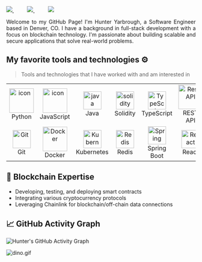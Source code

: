 <div align="justify">

<a href="https://www.linkedin.com/in/hunteryarbrough">
<img src="https://img.shields.io/badge/Linkedin-%231DA1F2.svg?style=for-the-badge&logo=Linkedin&logoColor=white">
</a>
&nbsp;&nbsp;&nbsp;&nbsp;&nbsp;&nbsp;&nbsp;&nbsp;
<a href="https://github.com/yarbroughrh">
<img src="https://img.shields.io/badge/github-121013?style=for-the-badge&logo=github&logoColor=white">
</a>
&nbsp;&nbsp;&nbsp;&nbsp;&nbsp;&nbsp;&nbsp;&nbsp;
<a href="mailto:yarbroughrh@gmail.com">
<img src="https://img.shields.io/badge/Gmail-D14836?style=for-the-badge&logo=gmail&logoColor=white">
</a>

</div>
<p></p>
<p align="justify">
Welcome to my GitHub Page! I'm Hunter Yarbrough, a Software Engineer based in Denver, CO. I have a background in full-stack development with a focus on blockchain technology. I'm passionate about building scalable and secure applications that solve real-world problems.
</p>

## My favorite tools and technologies ⚙️

> Tools and technologies that I have worked with and am interested in

<table>
  <tr>
    <td align="center" width="96">
        <img src="https://techstack-generator.vercel.app/python-icon.svg" alt="icon" width="65" height="65" />
      <br>Python
    </td>
    <td align="center" width="96">
        <img src="https://techstack-generator.vercel.app/js-icon.svg" alt="icon" width="65" height="65" />
      <br>JavaScript
    </td>
    <td align="center" width="96">
        <img src="https://skillicons.dev/icons?i=java" width="48" height="48" alt="java" />
      <br>Java
    </td>
    <td align="center" width="96">
        <img src="https://skillicons.dev/icons?i=solidity" width="48" height="48" alt="solidity" />
      <br>Solidity
    </td>
    <td align="center" width="96">
        <img src="https://skillicons.dev/icons?i=ts" width="48" height="48" alt="TypeScript" />
      <br>TypeScript
    </td>
    <td align="center" width="96">
        <img src="https://techstack-generator.vercel.app/restapi-icon.svg" width="65" height="65" alt="Rest API" />
      <br>REST API
    </td>
    <td align="center" width="96">
        <img src="https://skillicons.dev/icons?i=html" width="48" height="48" alt="HTML" />
      <br>HTML
    </td>
    <td align="center" width="96">
        <img src="https://skillicons.dev/icons?i=css" width="48" height="48" alt="CSS" />
      <br>CSS
    </td>
  </tr>
  <tr>
    <td align="center" width="96">
        <img src="https://skillicons.dev/icons?i=git" width="48" height="48" alt="Git" />
      <br>Git
    </td>
    <td align="center" width="96">
        <img src="https://techstack-generator.vercel.app/docker-icon.svg" width="65" height="65" alt="Docker" />
      <br>Docker
    </td>
    <td align="center" width="96">
        <img src="https://skillicons.dev/icons?i=kubernetes" width="48" height="48" alt="Kubernetes" />
      <br>Kubernetes
    </td>
    <td align="center" width="96">
        <img src="https://skillicons.dev/icons?i=redis" width="48" height="48" alt="Redis" />
      <br>Redis
    </td>
    <td align="center" width="96">
        <img src="https://skillicons.dev/icons?i=spring" width="48" height="48" alt="Spring" />
      <br>Spring Boot
    </td>
    <td align="center" width="96">
        <img src="https://skillicons.dev/icons?i=react" width="48" height="48" alt="React" />
      <br>React
    </td>
    <td align="center" width="96">
        <img src="https://skillicons.dev/icons?i=flask" width="48" height="48" alt="Flask" />
      <br>Flask
    </td>
    <td align="center" width="96">
        <img src="https://skillicons.dev/icons?i=postgres" width="48" height="48" alt="PostgreSQL" />
      <br>SQL
    </td>
  </tr>
</table>

## 🔗 Blockchain Expertise
- Developing, testing, and deploying smart contracts
- Integrating various cryptocurrency protocols
- Leveraging Chainlink for blockchain/off-chain data connections

## 📈 GitHub Activity Graph

![Hunter's GitHub Activity Graph](https://github-readme-activity-graph.cyclic.app/graph?username=yarbroughrh&theme=github-dark&hide_border=true)

<img data-target="animated-image.replacedImage" alt="dino.gif" class="AnimatedImagePlayer-animatedImage" src="https://github.com/saadeghi/saadeghi/raw/master/dino.gif" style="display: block; opacity: 1;">

